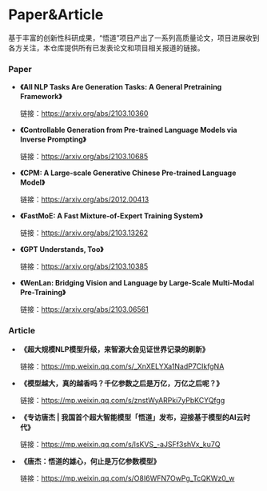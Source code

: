 # Paper&Article
基于丰富的创新性科研成果，“悟道”项目产出了一系列高质量论文，项目进展收到各方关注，本仓库提供所有已发表论文和项目相关报道的链接。

### Paper
* **《All NLP Tasks Are Generation Tasks: A General Pretraining Framework》**
  
  链接：https://arxiv.org/abs/2103.10360
  
* **《Controllable Generation from Pre-trained Language Models via Inverse Prompting》**

  链接：https://arxiv.org/abs/2103.10685
  
* **《CPM: A Large-scale Generative Chinese Pre-trained Language Model》**

  链接：https://arxiv.org/abs/2012.00413
  
* **《FastMoE: A Fast Mixture-of-Expert Training System》**

  链接：https://arxiv.org/abs/2103.13262
  
* **《GPT Understands, Too》**
  
  链接：https://arxiv.org/abs/2103.10385
  
* **《WenLan: Bridging Vision and Language by Large-Scale Multi-Modal Pre-Training》**

  链接：https://arxiv.org/abs/2103.06561
  
### Article
* **《超大规模NLP模型升级，来智源大会见证世界记录的刷新》**

  链接：https://mp.weixin.qq.com/s/_XnXELYXa1NadP7CIkfgNA

* **《模型越大，真的越香吗？千亿参数之后是万亿，万亿之后呢？》**

  链接：https://mp.weixin.qq.com/s/znstWyARPki7yPbKCYQfgg

* **《专访唐杰 | 我国首个超大智能模型「悟道」发布，迎接基于模型的AI云时代》**
  
  链接：https://mp.weixin.qq.com/s/lsKVS_-aJSFf3shVx_ku7Q
  
* **《唐杰：悟道的雄心，何止是万亿参数模型》**

  链接：https://mp.weixin.qq.com/s/O8I6WFN7OwPg_TcQKWz0_w



